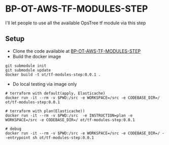 # BP-OT-AWS-TF-MODULES-STEP
I'll let people to use all the available OpsTree tf module via this step

## Setup
* Clone the code available at [BP-OT-AWS-TF-MODULES-STEP](https://github.com/OT-BUILDPIPER-MARKETPLACE/BP-OT-AWS-TF-MODULES-STEP)
* Build the docker image

```
git submodule init
git submodule update
docker build -t ot/tf-modules-step:0.0.1 .
```


* Do local testing via image only

```
# terraform with default(apply, Elasticache)
docker run -it --rm -v $PWD:/src -e WORKSPACE=/src -e CODEBASE_DIR=/ ot/tf-modules-step:0.0.1

# terraform with plan(Elasticache))
docker run -it --rm -v $PWD:/src  -e INSTRUCTION=plan -e WORKSPACE=/src -e CODEBASE_DIR=/ ot/tf-modules-step:0.0.1

# debug
docker run -it --rm -v $PWD:/src -e WORKSPACE=/src -e CODEBASE_DIR=/ --entrypoint sh ot/tf-modules-step:0.0.1

```